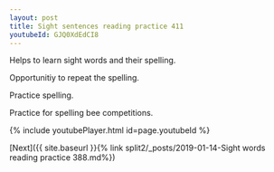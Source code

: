 ```yaml
---
layout: post
title: Sight sentences reading practice 411
youtubeId: GJQ0XdEdCI8
---
```

 
 
Helps to learn sight words and their spelling.

Opportunitiy to repeat the spelling. 

Practice spelling. 
 
Practice for spelling bee competitions. 
 
{% include youtubePlayer.html id=page.youtubeId %}
 
 

[Next]({{ site.baseurl }}{% link  split2/_posts/2019-01-14-Sight words reading practice 388.md%})
 
